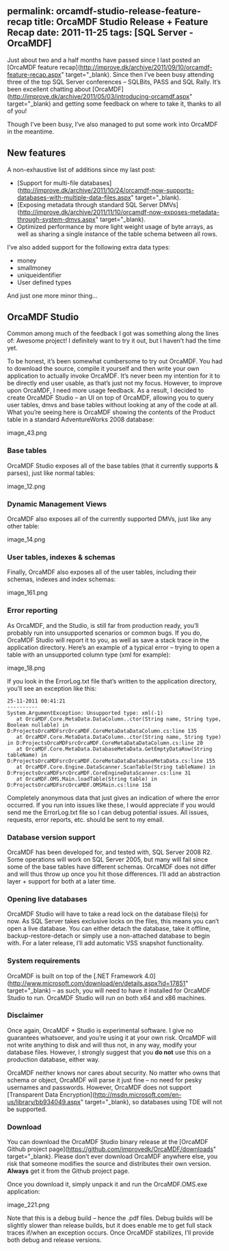 permalink: orcamdf-studio-release-feature-recap
title: OrcaMDF Studio Release + Feature Recap
date: 2011-11-25
tags: [SQL Server - OrcaMDF]
---
Just about two and a half months have passed since I last posted an [OrcaMDF feature recap](http://improve.dk/archive/2011/09/10/orcamdf-feature-recap.aspx" target="_blank). Since then I’ve been busy attending three of the top SQL Server conferences – SQLBits, PASS and SQL Rally. It’s been excellent chatting about [OrcaMDF](http://improve.dk/archive/2011/05/03/introducing-orcamdf.aspx" target="_blank) and getting some feedback on where to take it, thanks to all of you!

<!-- more -->

Though I’ve been busy, I’ve also managed to put some work into OrcaMDF in the meantime.

## New features

A non-exhaustive list of additions since my last post:


* [Support for multi-file databases](http://improve.dk/archive/2011/10/24/orcamdf-now-supports-databases-with-multiple-data-files.aspx" target="_blank).
* [Exposing metadata through standard SQL Server DMVs](http://improve.dk/archive/2011/11/10/orcamdf-now-exposes-metadata-through-system-dmvs.aspx" target="_blank).
* Optimized performance by more light weight usage of byte arrays, as well as sharing a single instance of the table schema between all rows.


I’ve also added support for the following extra data types:


* money
* smallmoney
* uniqueidentifier
* User defined types


And just one more minor thing...

## OrcaMDF Studio

Common among much of the feedback I got was something along the lines of: Awesome project! I definitely want to try it out, but I haven’t had the time yet.

To be honest, it’s been somewhat cumbersome to try out OrcaMDF. You had to download the source, compile it yourself and then write your own application to actually invoke OrcaMDF. It’s never been my intention for it to be directly end user usable, as that’s just not my focus. However, to improve upon OrcaMDF, I need more usage feedback. As a result, I decided to create OrcaMDF Studio – an UI on top of OrcaMDF, allowing you to query user tables, dmvs and base tables without looking at any of the code at all. What you’re seeing here is OrcaMDF showing the contents of the Product table in a standard AdventureWorks 2008 database:

image_43.png

### Base tables

OrcaMDF Studio exposes all of the base tables (that it currently supports & parses), just like normal tables:

image_12.png

### Dynamic Management Views

OrcaMDF also exposes all of the currently supported DMVs, just like any other table:

image_14.png

### User tables, indexes & schemas

Finally, OrcaMDF also exposes all of the user tables, including their schemas, indexes and index schemas:

image_161.png

### Error reporting

As OrcaMDF, and the Studio, is still far from production ready, you’ll probably run into unsupported scenarios or common bugs. If you do, OrcaMDF Studio will report it to you, as well as save a stack trace in the application directory. Here’s an example of a typical error – trying to open a table with an unsupported column type (xml for example):

image_18.png

If you look in the ErrorLog.txt file that’s written to the application directory, you’ll see an exception like this:

```
25-11-2011 00:41:21
----------
System.ArgumentException: Unsupported type: xml(-1)
   at OrcaMDF.Core.MetaData.DataColumn..ctor(String name, String type, Boolean nullable) in D:ProjectsOrcaMDFsrcOrcaMDF.CoreMetaDataDataColumn.cs:line 135
   at OrcaMDF.Core.MetaData.DataColumn..ctor(String name, String type) in D:ProjectsOrcaMDFsrcOrcaMDF.CoreMetaDataDataColumn.cs:line 20
   at OrcaMDF.Core.MetaData.DatabaseMetaData.GetEmptyDataRow(String tableName) in D:ProjectsOrcaMDFsrcOrcaMDF.CoreMetaDataDatabaseMetaData.cs:line 155
   at OrcaMDF.Core.Engine.DataScanner.ScanTable(String tableName) in D:ProjectsOrcaMDFsrcOrcaMDF.CoreEngineDataScanner.cs:line 31
   at OrcaMDF.OMS.Main.loadTable(String table) in D:ProjectsOrcaMDFsrcOrcaMDF.OMSMain.cs:line 158
```

Completely anonymous data that just gives an indication of where the error occurred. If you run into issues like these, I would appreciate if you would send me the ErrorLog.txt file so I can debug potential issues. All issues, requests, error reports, etc. should be sent to my email.

### Database version support

OrcaMDF has been developed for, and tested with, SQL Server 2008 R2. Some operations will work on SQL Server 2005, but many will fail since some of the base tables have different schemas. OrcaMDF does not differ and will thus throw up once you hit those differences. I’ll add an abstraction layer + support for both at a later time.

### Opening live databases

OrcaMDF Studio will have to take a read lock on the database file(s) for now. As SQL Server takes exclusive locks on the files, this means you can’t open a live database. You can either detach the database, take it offline, backup-restore-detach or simply use a non-attached database to begin with. For a later release, I’ll add automatic VSS snapshot functionality.

### System requirements

OrcaMDF is built on top of the [.NET Framework 4.0](http://www.microsoft.com/download/en/details.aspx?id=17851" target="_blank) – as such, you will need to have it installed for OrcaMDF Studio to run. OrcaMDF Studio will run on both x64 and x86 machines.

### Disclaimer

Once again, OrcaMDF + Studio is experimental software. I give no guarantees whatsoever, and you’re using it at your own risk. OrcaMDF will not write anything to disk and will thus not, in any way, modify your database files. However, I strongly suggest that you **do not** use this on a production database, either way.

OrcaMDF neither knows nor cares about security. No matter who owns that schema or object, OrcaMDF will parse it just fine – no need for pesky usernames and passwords. However, OrcaMDF does not support [Transparent Data Encryption](http://msdn.microsoft.com/en-us/library/bb934049.aspx" target="_blank), so databases using TDE will not be supported.

### Download

You can download the OrcaMDF Studio binary release at the [OrcaMDF Github project page](https://github.com/improvedk/OrcaMDF/downloads" target="_blank). Please don’t ever download OrcaMDF anywhere else, you risk that someone modifies the source and distributes their own version. **Always** get it from the Github project page.

Once you download it, simply unpack it and run the OrcaMDF.OMS.exe application:

image_221.png

Note that this is a debug build – hence the .pdf files. Debug builds will be slightly slower than release builds, but it does enable me to get full stack traces if/when an exception occurs. Once OrcaMDF stabilizes, I’ll provide both debug and release versions.
